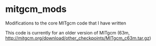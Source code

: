 # mitgcm_mods
Modifications to the core MITgcm code that I have written

This code is currently for an older version of MITgcm (63m, http://mitgcm.org/download/other_checkpoints/MITgcm_c63m.tar.gz) 
